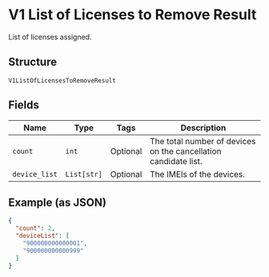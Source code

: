 
# V1 List of Licenses to Remove Result

List of licenses assigned.

## Structure

`V1ListOfLicensesToRemoveResult`

## Fields

| Name | Type | Tags | Description |
|  --- | --- | --- | --- |
| `count` | `int` | Optional | The total number of devices on the cancellation candidate list. |
| `device_list` | `List[str]` | Optional | The IMEIs of the devices. |

## Example (as JSON)

```json
{
  "count": 2,
  "deviceList": [
    "900000000000001",
    "900000000000999"
  ]
}
```

